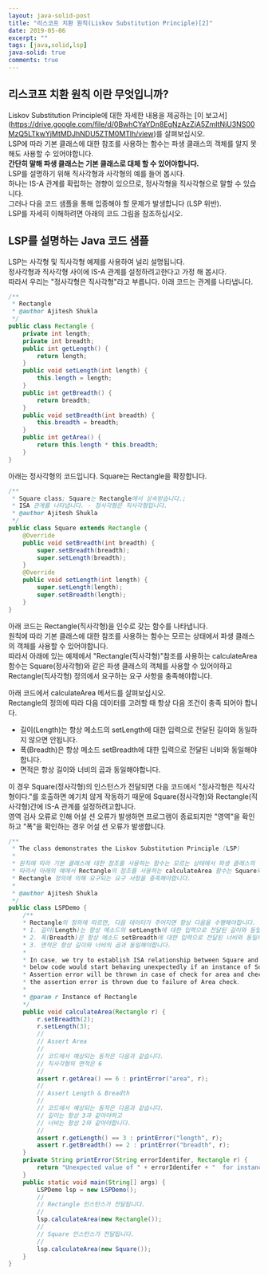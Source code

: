 ```yaml
---
layout: java-solid-post
title: "리스코프 치환 원칙(Liskov Substitution Principle)[2]"
date: 2019-05-06
excerpt: ""
tags: [java,solid,lsp]
java-solid: true
comments: true
---
```



## 리스코프 치환 원칙 이란 무엇입니까?

Liskov Substitution Principle에 대한 자세한 내용을 제공하는 [이 보고서]
(https://drive.google.com/file/d/0BwhCYaYDn8EgNzAzZjA5ZmItNjU3NS00MzQ5LTkwYjMtMDJhNDU5ZTM0MTlh/view)를 살펴보십시오.  
LSP에 따라 기본 클래스에 대한 참조를 사용하는 함수는 파생 클래스의 객체를 알지 못해도 사용할 수 있어야합니다.  
**간단히 말해 파생 클래스는 기본 클래스로 대체 할 수 있어야합니다.**  
LSP를 설명하기 위해 직사각형과 사각형의 예를 들어 봅시다.  
하나는 IS-A 관계를 확립하는 경향이 있으므로, 정사각형을 직사각형으로 말할 수 있습니다.  
그러나 다음 코드 샘플을 통해 입증해야 할 문제가 발생합니다 (LSP 위반).  
LSP를 자세히 이해하려면 아래의 코드 그림을 참조하십시오.  

## LSP를 설명하는 Java 코드 샘플


LSP는 사각형 및 직사각형 예제를 사용하여 널리 설명됩니다.  
정사각형과 직사각형 사이에 IS-A 관계를 설정하려고한다고 가정 해 봅시다.  
따라서 우리는 "정사각형은 직사각형"라고 부릅니다. 아래 코드는 관계를 나타냅니다.  

~~~java
/**
 * Rectangle
 * @author Ajitesh Shukla
 */
public class Rectangle {
    private int length;
    private int breadth;
    public int getLength() {
        return length;
    }
    public void setLength(int length) {
        this.length = length;
    }
    public int getBreadth() {
        return breadth;
    }
    public void setBreadth(int breadth) {
        this.breadth = breadth;
    }
    public int getArea() {
        return this.length * this.breadth;
    }
}
~~~

아래는 정사각형의 코드입니다. Square는 Rectangle을 확장합니다.  

~~~java
/**
 * Square class; Square는 Rectangle에서 상속받습니다.;
 * ISA 관계를 나타냅니다. - 정사각형은 직사각형입니다.
 * @author Ajitesh Shukla
 */
public class Square extends Rectangle {
    @Override
    public void setBreadth(int breadth) {
        super.setBreadth(breadth);
        super.setLength(breadth);
    }
    @Override
    public void setLength(int length) {
        super.setLength(length);
        super.setBreadth(length);
    }
}
~~~

아래 코드는 Rectangle(직사각형)을 인수로 갖는 함수를 나타냅니다.  
원칙에 따라 기본 클래스에 대한 참조를 사용하는 함수는 모르는 상태에서 파생 클래스의 객체를 사용할 수 있어야합니다.  
따라서 아래에 있는 예제에서 "Rectangle(직사각형)"참조를 사용하는 calculateArea 함수는
Square(정사각형)와 같은 파생 클래스의 객체를 사용할 수 있어야하고 Rectangle(직사각형) 정의에서 요구하는 요구 사항을 충족해야합니다.  

아래 코드에서 calculateArea 메서드를 살펴보십시오.  
Rectangle의 정의에 따라 다음 데이터를 고려할 때 항상 다음 조건이 충족 되어야 합니다.

 - 길이(Length)는 항상 메소드의 setLength에 대한 입력으로 전달된 길이와 동일하지 않으면 안됩니다.  
 - 폭(Breadth)은 항상 메소드 setBreadth에 대한 입력으로 전달된 너비와 동일해야 합니다.  
 - 면적은 항상 길이와 너비의 곱과 동일해야합니다.  

이 경우 Square(정사각형)의 인스턴스가 전달되면 다음 코드에서 "정사각형은 직사각형이다."를 호출하면
예기치 않게 작동하기 때문에 Square(정사각형)와 Rectangle(직사각형)간에 IS-A 관계를 설정하려고합니다.  
영역 검사 오류로 인해 어설 션 오류가 발생하면 프로그램이 종료되지만 "영역"을 확인하고 "폭"을 확인하는 경우 어설 션 오류가 발생합니다.  


~~~java
/**
 * The class demonstrates the Liskov Substitution Principle (LSP)
 *
 * 원칙에 따라 기본 클래스에 대한 참조를 사용하는 함수는 모르는 상태에서 파생 클래스의 객체를 사용할 수 있어야합니다.
 * 따라서 아래의 예에서 Rectangle의 참조를 사용하는 calculateArea 함수는 Square와 같은 파생 클래스의 객체를 사용할 수 있어야하며
 * Rectangle 정의에 의해 요구되는 요구 사항을 충족해야합니다.
 *  
 * @author Ajitesh Shukla
 */
public class LSPDemo {
    /**
    * Rectangle의 정의에 따르면, 다음 데이터가 주어지면 항상 다음을 수행해야합니다.
    * 1. 길이(Length)는 항상 메소드의 setLength에 대한 입력으로 전달된 길이와 동일하지 않으면 안됩니다.
    * 2. 폭(Breadth)은 항상 메소드 setBreadth에 대한 입력으로 전달된 너비와 동일해야 합니다.  
    * 3. 면적은 항상 길이와 너비의 곱과 동일해야합니다.  
    *
    * In case, we try to establish ISA relationship between Square and Rectangle such that we call "Square is a Rectangle", 
    * below code would start behaving unexpectedly if an instance of Square is passed
    * Assertion error will be thrown in case of check for area and check for breadth, although the program will terminate as
    * the assertion error is thrown due to failure of Area check.
    *   
    * @param r Instance of Rectangle
    */
    public void calculateArea(Rectangle r) {
        r.setBreadth(2);
        r.setLength(3);
        //
        // Assert Area
        //
        // 코드에서 예상되는 동작은 다음과 같습니다.
        // 직사각형의 면적은 6
        //
        assert r.getArea() == 6 : printError("area", r);
        //
        // Assert Length & Breadth
        //
        // 코드에서 예상되는 동작은 다음과 같습니다.
        // 길이는 항상 3과 같아야하고
        // 너비는 항상 2와 같아야합니다.
        //
        assert r.getLength() == 3 : printError("length", r);
        assert r.getBreadth() == 2 : printError("breadth", r);
    }
    private String printError(String errorIdentifer, Rectangle r) {
        return "Unexpected value of " + errorIdentifer + "  for instance of " + r.getClass().getName();
    }
    public static void main(String[] args) {
        LSPDemo lsp = new LSPDemo();
        //
        // Rectangle 인스턴스가 전달됩니다.
        //
        lsp.calculateArea(new Rectangle());
        //
        // Square 인스턴스가 전달됩니다.
        //
        lsp.calculateArea(new Square());
    }
}
~~~

